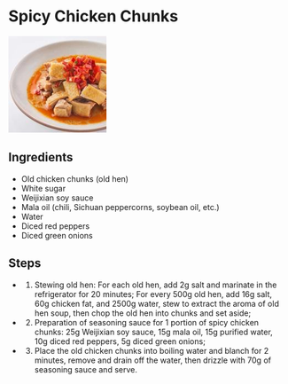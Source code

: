 # Spicy Chicken Chunks

![Spicy Chicken Chunks](../../images/%E9%BA%BB%E8%BE%A3%E9%B8%A1%E5%9D%97.jpg)


## Ingredients
- Old chicken chunks (old hen)
- White sugar
- Weijixian soy sauce
- Mala oil (chili, Sichuan peppercorns, soybean oil, etc.)
- Water
- Diced red peppers
- Diced green onions

## Steps
- 1. Stewing old hen: For each old hen, add 2g salt and marinate in the refrigerator for 20 minutes; For every 500g old hen, add 16g salt, 60g chicken fat, and 2500g water, stew to extract the aroma of old hen soup, then chop the old hen into chunks and set aside;
- 2. Preparation of seasoning sauce for 1 portion of spicy chicken chunks: 25g Weijixian soy sauce, 15g mala oil, 15g purified water, 10g diced red peppers, 5g diced green onions;
- 3. Place the old chicken chunks into boiling water and blanch for 2 minutes, remove and drain off the water, then drizzle with 70g of seasoning sauce and serve.
